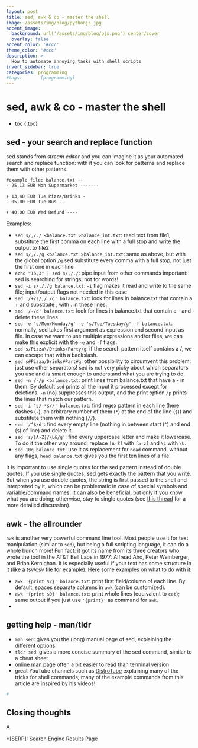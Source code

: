 ```yaml
---
layout: post
title: sed, awk & co - master the shell
image: /assets/img/blog/pythonjs.jpg
accent_image: 
  background: url('/assets/img/blog/pjs.png') center/cover
  overlay: false
accent_color: '#ccc'
theme_color: '#ccc'
description: >
  How to automate annoying tasks with shell scripts
invert_sidebar: true
categories: programming
#tags:       [programming]
---
```


# sed, awk & co - master the shell



* toc
{:toc}

## sed - your search and replace function

sed stands from *stream editor* and you can imagine it as your automated search and replace function: with it you can look for patterns and replace them with other patterns. 

~~~txt
#example file: balance.txt --
- 25,13 EUR Mon Supermarket -------

+ 13,40 EUR Tue Pizza/Drinks -
- 05,00 EUR Tue Bus --

+ 40,00 EUR Wed Refund ----
~~~

Examples: 

- `sed s/,/./ <balance.txt >balance_int.txt`: read text from file1, substitute the first comma on each line with a full stop and write the output to file2
- `sed s/,/./g <balance.txt >balance_int.txt`: same as above, but with the global option `/g` sed substitute every comma with a full stop, not just the first one in each line
- `echo "15,3" | sed s/,/./`: pipe input from other commands
important: sed is searching for strings, not for words!
- `sed -i s/,/./g balance.txt`: `-i` flag makes it read and write to the same file; input/output flags not needed in this case
- `sed '/+/s/,/./g' balance.txt`: look for lines in balance.txt that contain a + and substitute , with . in these lines.
- `sed '/-/d' balance.txt`: look for lines in balance.txt that contain a - and delete these lines
- `sed -e 's/Mon/Monday/g' -e 's/Tue/Tuesday/g' -f balance.txt`: normally, sed takes first argument as expression and second input as file. In case we want to use multiple expressions and/or files, we can make this explicit with the `-e` and `-f` flags.
- `sed s/Pizza\/Drinks/Party/g`: if the search pattern itself contains a /, we can escape that with a backslash.
- `sed s#Pizza/Drinks#Part#g`: other possibility to circumvent this problem: just use other separators! sed is not very picky about which separators you use and is smart enough to understand what you are trying to do.
- `sed -n /-/p <balance.txt`: print lines from balance.txt that have a - in them. By default `sed` prints all the input it processed except for deletions. `-n` (no) suppresses this output, and the print option `/p` prints the lines that match our pattern.
- `sed -i 's/-*$//' balance.txt`: find regex pattern in each line (here dashes (`-`), an arbitrary number of them (`*`) at the end of the line (`$`)) and substitute them with nothing (`//`).
- `sed '/^$/d'`: find every empty line (nothing in between start (`^`) and end (`$`) of line) and delete it.
- `sed 's/[A-Z]/\L&/g'`: find every uppercase letter and make it lowercase. To do it the other way around, replace `[A-Z]` with `[a-z]` and `\L` with `\U`.
- `sed 10q balance.txt`: use it as replacement for `head` command. without any flags, `head balance.txt` gives you the first ten lines of a file.


It is important to use single quotes for the sed pattern instead of double quotes. If you use single quotes, sed gets exactly the pattern that you write. But when you use double quotes, the string is first passed
to the shell and interpreted by it, which can be problematic in case of special symbols and variable/command names. It can also be beneficial, but only if you know what you are doing; otherwise, stay to single quotes
(see [this thread](https://askubuntu.com/questions/1146789/single-quote-and-double-quotes-in-sed#:~:text=%40DummyHead%20Here's%20another%20approach%3A%20if,eventually%20passed%20on%20to%20sed.) for a more detailed discussion).

## awk - the allrounder

`awk` is another very powerful command line tool. Most people use it for text manipulation (similar to `sed`), but being a full scripting language, it can do a whole bunch more! Fun fact: it got its name from its three creators who wrote the tool in the AT&T Bell Labs in 1977: Alfread Aho, Peter Weinberger, and Brian Kernighan. It is especially useful if your text has some structure in it (like a tsv/csv file for example). Here some examples on what to do with it:

- `awk '{print $2}' balance.txt`: print first field/column of each line. By default, spaces separate columns in `awk` (can be customized).
- `awk '{print $0}' balance.txt`: print whole lines (equivalent to `cat`); same output if you just use `'{print}'` as command for `awk`.
- 

## getting help - man/tldr

- `man sed`: gives you the (long) manual page of sed, explaining the different options
- `tldr sed`: gives a more concise summary of the sed command, similar to a cheat sheet
- [online man page](https://www.gnu.org/software/sed/manual/sed.html) often a bit easier to read than terminal version
- great YouTube channels such as [DistroTube](https://www.youtube.com/c/DistroTube) explaining many of the tricks for shell commands; many of the example commands from this article are inspired by his videos!

~~~bash
#

~~~



## Closing thoughts

A

*[SERP]: Search Engine Results Page
